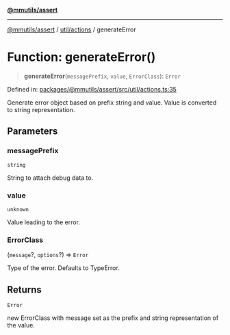[**@mmutils/assert**](../../../README.md)

***

[@mmutils/assert](../../../modules.md) / [util/actions](../README.md) / generateError

# Function: generateError()

> **generateError**(`messagePrefix`, `value`, `ErrorClass`): `Error`

Defined in: [packages/@mmutils/assert/src/util/actions.ts:35](https://github.com/mastermind-0xff/-mm-monorepo/blob/3e4b2477717eab2e4a04b9b069db2113414b3f32/packages/@mmutils/assert/src/util/actions.ts#L35)

Generate error object based on prefix string and value. Value is converted to
string representation.

## Parameters

### messagePrefix

`string`

String to attach debug data to.

### value

`unknown`

Value leading to the error.

### ErrorClass

(`message`?, `options`?) => `Error`

Type of the error. Defaults to TypeError.

## Returns

`Error`

new ErrorClass with message set as the prefix and string
representation of the value.
